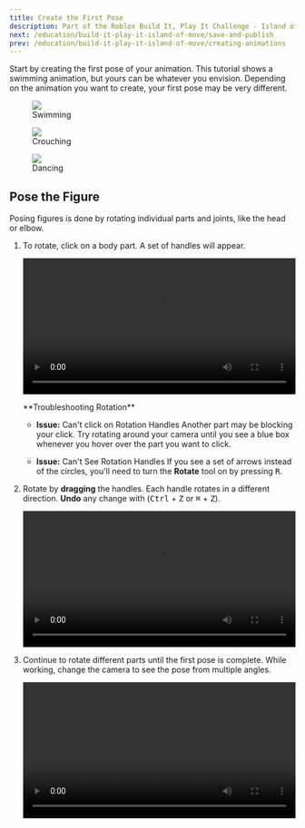 ```yaml
---
title: Create the First Pose
description: Part of the Roblox Build It, Play It Challenge - Island of Move. Start the first pose of the animation.
next: /education/build-it-play-it-island-of-move/save-and-publish
prev: /education/build-it-play-it-island-of-move/creating-animations
---
```


Start by creating the first pose of your animation. This tutorial shows a swimming animation, but yours can be whatever you envision. Depending on the animation you want to create, your first pose may be very different.

<GridContainer numColumns="3">
  <figure>
    <img src="../../assets/education/build-it-play-it-island-of-move/create-the-first-pose/example-swim.jpeg" />
    <figcaption>Swimming</figcaption>
  </figure>
  <figure>
    <img src="../../assets/education/build-it-play-it-island-of-move/create-the-first-pose/example-crouch.jpeg" />
    <figcaption>Crouching</figcaption>
  </figure>
  <figure>
    <img src="../../assets/education/build-it-play-it-island-of-move/create-the-first-pose/example-dance.jpeg" />
    <figcaption>Dancing</figcaption>
  </figure>
</GridContainer>

## Pose the Figure

Posing figures is done by rotating individual parts and joints, like the head or elbow.

1. To rotate, click on a body part. A set of handles will appear.

   <video controls src="../../assets/education/build-it-play-it-island-of-move/create-the-first-pose/click-upper-arm.mp4" width="100%"></video>

   <Alert severity="warning">
   **Troubleshooting Rotation**

   - **Issue:** Can't click on Rotation Handles
     Another part may be blocking your click. Try rotating around your camera until you see a blue box whenever you hover over the part you want to click.

   - **Issue:** Can't See Rotation Handles
     If you see a set of arrows instead of the circles, you'll need to turn the **Rotate** tool on by pressing <kbd>R</kbd>.

    </Alert>

2. Rotate by **dragging** the handles. Each handle rotates in a different direction. **Undo** any change with (<kbd>Ctrl</kbd> + <kbd>Z</kbd> or <kbd>⌘</kbd> + <kbd>Z</kbd>).

   <video controls src="../../assets/education/build-it-play-it-island-of-move/create-the-first-pose/rotate-upper-arm.mp4" width="100%"></video>

3. Continue to rotate different parts until the first pose is complete. While working, change the camera to see the pose from multiple angles.

   <video controls src="../../assets/education/build-it-play-it-island-of-move/create-the-first-pose/timelapse-first-pose.mp4" width="100%"></video>
